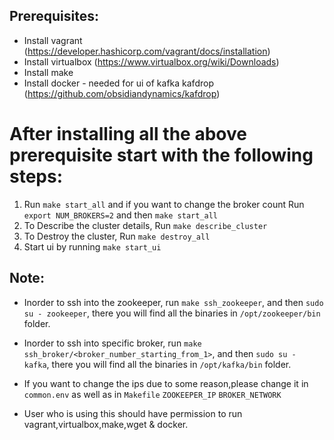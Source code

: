 Prerequisites:
--------------
- Install vagrant (https://developer.hashicorp.com/vagrant/docs/installation)
- Install virtualbox (https://www.virtualbox.org/wiki/Downloads)
- Install make
- Install docker - needed for ui of kafka kafdrop (https://github.com/obsidiandynamics/kafdrop)

After installing all the above prerequisite start with the following steps:
===========================================================================

1) Run `make start_all` and if you want to change the broker count Run `export NUM_BROKERS=2` and then `make start_all`
2) To Describe the cluster details, Run `make describe_cluster`
3) To Destroy the cluster, Run `make destroy_all`
4) Start ui by running `make start_ui`



Note:
-----

- Inorder to ssh into the zookeeper, run `make ssh_zookeeper`, and then `sudo su - zookeeper`, 
  there you will find all the  binaries in `/opt/zookeeper/bin` folder.

- Inorder to ssh into specific broker, run `make ssh_broker/<broker_number_starting_from_1>`, and then `sudo su - kafka`, 
  there you will find all the  binaries in `/opt/kafka/bin` folder.

- If you want to change the ips due to some reason,please change it in 
    `common.env` as well as in `Makefile`
        `ZOOKEEPER_IP`
        `BROKER_NETWORK`
- User who is using this should have permission to run vagrant,virtualbox,make,wget & docker.